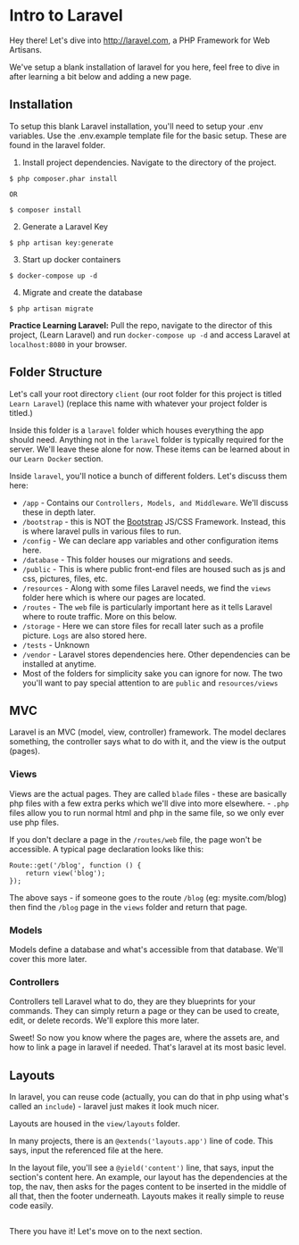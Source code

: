 # Intro to Laravel

Hey there! Let's dive into http://laravel.com, a PHP Framework for Web Artisans.

We've setup a blank installation of laravel for you here, feel free to dive in after learning a bit below and adding a new page.

## Installation
To setup this blank Laravel installation, you'll need to setup your .env variables. Use the .env.example template file for the basic setup. These are found in the laravel folder.

1) Install project dependencies. Navigate to the directory of the project.

```
$ php composer.phar install

OR

$ composer install
```

2) Generate a Laravel Key
```
$ php artisan key:generate
```

3) Start up docker containers
```
$ docker-compose up -d
```

4) Migrate and create the database
```
$ php artisan migrate
```


**Practice Learning Laravel:** Pull the repo, navigate to the director of this project, (Learn Laravel) and run `docker-compose up -d` and access Laravel at `localhost:8080` in your browser.

## Folder Structure

Let's call your root directory `client` (our root folder for this project is titled `Learn Laravel`) (replace this name with whatever your project folder is titled.) 

Inside this folder is a `laravel` folder which houses everything the app should need. Anything not in the `laravel` folder is typically required for the server. We'll leave these alone for now. These items can be learned about in our `Learn Docker` section.

Inside `laravel`, you'll notice a bunch of different folders. Let's discuss them here:

- `/app` - Contains our `Controllers, Models, and Middleware`. We'll discuss these in depth later.
- `/bootstrap` - this is NOT the [Bootstrap](http://getbootstrap.com) JS/CSS Framework. Instead, this is where laravel pulls in various files to run.
- `/config` - We can declare app variables and other configuration items here.
- `/database` - This folder houses our migrations and seeds.
- `/public` - This is where public front-end files are housed such as js and css, pictures, files, etc.
- `/resources` - Along with some files Laravel needs, we find the `views` folder here which is where our pages are located.
- `/routes` - The `web` file is particularly important here as it tells Laravel where to route traffic. More on this below.
- `/storage` - Here we can store files for recall later such as a profile picture. `Logs` are also stored here.
- `/tests` - Unknown
- `/vendor` - Laravel stores dependencies here. Other dependencies can be installed at anytime. 
- Most of the folders for simplicity sake you can ignore for now. The two you'll want to pay special attention to are `public` and `resources/views`

## MVC

Laravel is an MVC (model, view, controller) framework. The model declares something, the controller says what to do with it, and the view is the output (pages).

### Views
Views are the actual pages. They are called `blade` files - these are basically php files with a few extra perks which we'll dive into more elsewhere. - `.php` files allow you to run normal html and php in the same file, so we only ever use php files.

If you don't declare a page in the `/routes/web` file, the page won't be accessible. A typical page declaration looks like this:

```
Route::get('/blog', function () {
    return view('blog');
});
```

The above says - if someone goes to the route `/blog` (eg: mysite.com/blog) then find the `/blog` page in the `views` folder and return that page.

### Models
Models define a database and what's accessible from that database. We'll cover this more later.

### Controllers
Controllers tell Laravel what to do, they are they blueprints for your commands. They can simply return a page or they can be used to create, edit, or delete records. We'll explore this more later.

Sweet! So now you know where the pages are, where the assets are, and how to link a page in laravel if needed. That's laravel at its most basic level.

## Layouts

In laravel, you can reuse code (actually, you can do that in php using what's called an `include`) - laravel just makes it look much nicer.

Layouts are housed in the `view/layouts` folder.

In many projects, there is an `@extends('layouts.app')` line of code. This says, input the referenced file at the here.

In the layout file, you'll see a `@yield('content')` line, that says, input the section's content here. An example, our layout has the dependencies at the top, the nav, then asks for the pages content to be inserted in the middle of all that, then the footer underneath. Layouts makes it really simple to reuse code easily.

##

There you have it! Let's move on to the next section.

